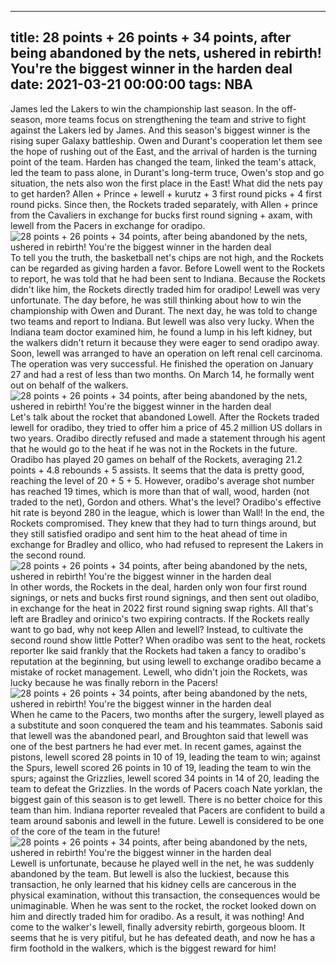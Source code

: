 
---
title: 28 points + 26 points + 34 points, after being abandoned by the nets, ushered in rebirth! You're the biggest winner in the harden deal
date: 2021-03-21 00:00:00
tags:  NBA
---
James led the Lakers to win the championship last season. In the off-season, more teams focus on strengthening the team and strive to fight against the Lakers led by James. And this season's biggest winner is the rising super Galaxy battleship. Owen and Durant's cooperation let them see the hope of rushing out of the East, and the arrival of harden is the turning point of the team. Harden has changed the team, linked the team's attack, led the team to pass alone, in Durant's long-term truce, Owen's stop and go situation, the nets also won the first place in the East! What did the nets pay to get harden? Allen + Prince + lewell + kurutz + 3 first round picks + 4 first round picks. Since then, the Rockets traded separately, with Allen + prince from the Cavaliers in exchange for bucks first round signing + axam, with lewell from the Pacers in exchange for oradipo.
![28 points + 26 points + 34 points, after being abandoned by the nets, ushered in rebirth! You're the biggest winner in the harden deal](b453562a-3feb-44be-b279-d3795064a80e.gif)
To tell you the truth, the basketball net's chips are not high, and the Rockets can be regarded as giving harden a favor. Before Lowell went to the Rockets to report, he was told that he had been sent to Indiana. Because the Rockets didn't like him, the Rockets directly traded him for oradipo! Lewell was very unfortunate. The day before, he was still thinking about how to win the championship with Owen and Durant. The next day, he was told to change two teams and report to Indiana. But lewell was also very lucky. When the Indiana team doctor examined him, he found a lump in his left kidney, but the walkers didn't return it because they were eager to send oradipo away. Soon, lewell was arranged to have an operation on left renal cell carcinoma. The operation was very successful. He finished the operation on January 27 and had a rest of less than two months. On March 14, he formally went out on behalf of the walkers.
![28 points + 26 points + 34 points, after being abandoned by the nets, ushered in rebirth! You're the biggest winner in the harden deal](2f5022c2-8053-44fa-8f80-b5f5a8ff9b5d.gif)
Let's talk about the rocket that abandoned Lowell. After the Rockets traded lewell for oradibo, they tried to offer him a price of 45.2 million US dollars in two years. Oradibo directly refused and made a statement through his agent that he would go to the heat if he was not in the Rockets in the future. Oradibo has played 20 games on behalf of the Rockets, averaging 21.2 points + 4.8 rebounds + 5 assists. It seems that the data is pretty good, reaching the level of 20 + 5 + 5. However, oradibo's average shot number has reached 19 times, which is more than that of wall, wood, harden (not traded to the net), Gordon and others. What's the level? Oradibo's effective hit rate is beyond 280 in the league, which is lower than Wall! In the end, the Rockets compromised. They knew that they had to turn things around, but they still satisfied oradipo and sent him to the heat ahead of time in exchange for Bradley and ollico, who had refused to represent the Lakers in the second round.
![28 points + 26 points + 34 points, after being abandoned by the nets, ushered in rebirth! You're the biggest winner in the harden deal](f1c3d1f9-3587-421f-ba08-c8cf8d0c7327.gif)
In other words, the Rockets in the deal, harden only won four first round signings, or nets and bucks first round signings, and then sent out oladibo, in exchange for the heat in 2022 first round signing swap rights. All that's left are Bradley and orinico's two expiring contracts. If the Rockets really want to go bad, why not keep Allen and lewell? Instead, to cultivate the second round show little Potter? When oradibo was sent to the heat, rockets reporter Ike said frankly that the Rockets had taken a fancy to oradibo's reputation at the beginning, but using lewell to exchange oradibo became a mistake of rocket management. Lewell, who didn't join the Rockets, was lucky because he was finally reborn in the Pacers!
![28 points + 26 points + 34 points, after being abandoned by the nets, ushered in rebirth! You're the biggest winner in the harden deal](ae421cf4-febc-4a74-8f54-fa582d7bfd17.gif)
When he came to the Pacers, two months after the surgery, lewell played as a substitute and soon conquered the team and his teammates. Sabonis said that lewell was the abandoned pearl, and Broughton said that lewell was one of the best partners he had ever met. In recent games, against the pistons, lewell scored 28 points in 10 of 19, leading the team to win; against the Spurs, lewell scored 26 points in 10 of 19, leading the team to win the spurs; against the Grizzlies, lewell scored 34 points in 14 of 20, leading the team to defeat the Grizzlies. In the words of Pacers coach Nate yorklan, the biggest gain of this season is to get lewell. There is no better choice for this team than him. Indiana reporter revealed that Pacers are confident to build a team around sabonis and lewell in the future. Lewell is considered to be one of the core of the team in the future!
![28 points + 26 points + 34 points, after being abandoned by the nets, ushered in rebirth! You're the biggest winner in the harden deal](5a861977-5691-4599-afe1-7b63d152028c.gif)
Lewell is unfortunate, because he played well in the net, he was suddenly abandoned by the team. But lewell is also the luckiest, because this transaction, he only learned that his kidney cells are cancerous in the physical examination, without this transaction, the consequences would be unimaginable. When he was sent to the rocket, the rocket looked down on him and directly traded him for oradibo. As a result, it was nothing! And come to the walker's lewell, finally adversity rebirth, gorgeous bloom. It seems that he is very pitiful, but he has defeated death, and now he has a firm foothold in the walkers, which is the biggest reward for him!